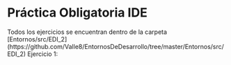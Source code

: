# Práctica Obligatoria IDE
<p>Todos los ejercicios se encuentran dentro de la carpeta [Entornos/src/EDI_2](https://github.com/Valle8/EntornosDeDesarrollo/tree/master/Entornos/src/EDI_2)
Ejercicio 1:
